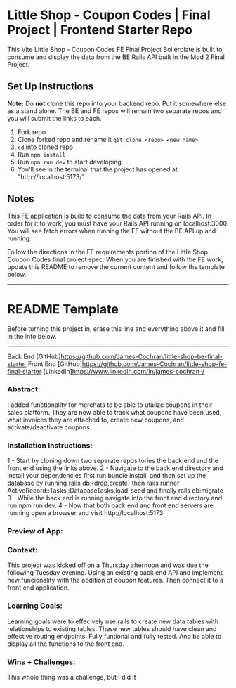 # Little Shop - Coupon Codes | Final Project | Frontend Starter Repo

This Vite Little Shop - Coupon Codes FE Final Project Boilerplate is built to consume and display the data from the BE Rails API built in the Mod 2 Final Project.  

## Set Up Instructions

**Note:** Do **not** clone this repo into your backend repo. Put it somewhere else as a stand alone. The BE and FE repos will remain two separate repos and you will submit the links to each.  

1. Fork repo
1. Clone forked repo and rename it `git clone <repo> <new name>`
1. `cd` into cloned repo
1. Run `npm install`
1. Run `npm run dev` to start developing.
  1. You'll see in the terminal that the project has opened at "http://localhost:5173/"

## Notes

This FE application is build to consume the data from your Rails API.  In order for it to work, you must have your Rails API running on localhost:3000. You will see fetch errors when running the FE without the BE API up and running.  

Follow the directions in the FE requirements portion of the Little Shop Coupon Codes final project spec. When you are finished with the FE work, update this README to remove the current content and follow the template below.  

______________________________________________________  
# README Template  
Before turning this project in, erase this line and everything above it and fill in the info below.  
______________________________________________________  

Back End
[GitHub]<https://github.com/James-Cochran/little-shop-be-final-starter>
Front End
[GitHub]<https://github.com/James-Cochran/little-shop-fe-final-starter>
[LinkedIn]<https://www.linkedin.com/in/james-cochran-/>

### Abstract:
I added functionality for merchats to be able to utalize coupons in their sales platform.  They are now able to track what coupons have been used, what invoices they are attached to, create new coupons, and activate/deactivate coupons.

### Installation Instructions:
1 - Start by cloning down two seperate repositories the back end and the front end using the links above.
2 - Navigate to the back end directory and install your dependencies first run bundle install, and then set up the database by running rails db:{drop,create}
then rails runner ActiveRecord::Tasks::DatabaseTasks.load_seed and finally rails db:migrate
3 - While the back end is running navigate into the front end directory and run npm run dev.
4 - Now that both back end and front end servers are running open a browser and visit http://localhost:5173


### Preview of App:


### Context:
This project was kicked off on a Thursday afternoon and was due the following Tuesday evening.
Using an existing back end API and implement new funcionality with the addition of coupon features. Then connect it to a front end application.

### Learning Goals:
Learning goals were to effecively use rails to create new data tables with relationships to existing tables.  These new tables should have clean and effective routing endpoints. Fully funtional and fully tested. And be able to display all the functions to the front end.

### Wins + Challenges:
This whole thing was a challenge, but I did it 

